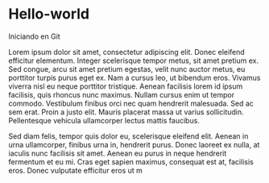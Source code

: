 # Hello-world
Iniciando en Git

Lorem ipsum dolor sit amet, consectetur adipiscing elit. Donec eleifend efficitur elementum. Integer scelerisque tempor metus, sit amet pretium ex. Sed congue, arcu sit amet pretium egestas, velit nunc auctor metus, eu porttitor turpis purus eget ex. Nam a cursus leo, ut bibendum eros. Vivamus viverra nisl eu neque porttitor tristique. Aenean facilisis lorem id ipsum facilisis, quis rhoncus nunc maximus. Nullam cursus enim ut tempor commodo. Vestibulum finibus orci nec quam hendrerit malesuada. Sed ac sem erat. Proin a justo elit. Mauris placerat massa ut varius sollicitudin. Pellentesque vehicula ullamcorper lectus mattis faucibus.

Sed diam felis, tempor quis dolor eu, scelerisque eleifend elit. Aenean in urna ullamcorper, finibus urna in, hendrerit purus. Donec laoreet ex nulla, at iaculis nunc facilisis sit amet. Aenean eu purus in neque hendrerit fermentum et eu mi. Cras eget sapien maximus, consequat est at, facilisis eros. Donec vulputate efficitur eros ut m
